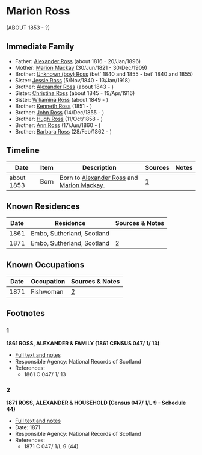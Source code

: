 ﻿---
layout: person
subject_key: i39612984
permalink: /people/i39612984
---

# Marion Ross
(ABOUT 1853 - ?)

## Immediate Family

* Father: [Alexander Ross](./@81387900@-alexander-ross-b1816-d1896-1-20.md) (about 1816 - 20/Jan/1896)
* Mother: [Marion Mackay](./@78930004@-marion-mackay-b1821-6-30-d1909-12-30.md) (30/Jun/1821 - 30/Dec/1909)
* Brother: [Unknown (boy) Ross](./@68717952@-unknown-boy-ross-b1840~1855-d1840~1855.md) (bet' 1840 and 1855 - bet' 1840 and 1855)
* Sister: [Jessie Ross](./@60546968@-jessie-ross-b1840-11-5-d1918-1-13.md) (5/Nov/1840 - 13/Jan/1918)
* Brother: [Alexander Ross](./@17311533@-alexander-ross-b1843-d.md) (about 1843 - )
* Sister: [Christina Ross](./@81183416@-christina-ross-b1845-d1916-4-19.md) (about 1845 - 19/Apr/1916)
* Sister: [Wiliamina Ross](./@5241144@-wiliamina-ross-b1849-d.md) (about 1849 - )
* Brother: [Kenneth Ross](./@41391600@-kenneth-ross-b1851-d.md) (1851 - )
* Brother: [John Ross](./@36837210@-john-ross-b1855-12-14-d.md) (14/Dec/1855 - )
* Brother: [Hugh Ross](./@75672326@-hugh-ross-b1858-10-11-d.md) (11/Oct/1858 - )
* Brother: [Ann Ross](./@32419757@-ann-ross-b1860-6-17-d.md) (17/Jun/1860 - )
* Brother: [Barbara Ross](./@82167024@-barbara-ross-b1862-2-28-d.md) (28/Feb/1862 - )

## Timeline

Date | Item | Description | Sources | Notes
---|---|---|---|---
about 1853 | Born | Born to [Alexander Ross](./@81387900@-alexander-ross-b1816-d1896-1-20.md) and [Marion Mackay](./@78930004@-marion-mackay-b1821-6-30-d1909-12-30.md). | [1](#1) | 

## Known Residences

Date | Residence | Sources & Notes
---|---|---
1861 | Embo, Sutherland, Scotland | 
1871 | Embo, Sutherland, Scotland | [2](#2)

## Known Occupations

Date | Occupation | Sources & Notes
---|---|---
1871 | Fishwoman | [2](#2)

## Footnotes

### 1

**1861 ROSS, ALEXANDER & FAMILY (1861 CENSUS 047/ 1/ 13)**

* [Full text and notes](../sources/@49308734@-1861-ross,-alexander-&-family-1861-census-047-1-13-.md)
* Responsible Agency: National Records of Scotland
* References: 
  * 1861 C 047/ 1/ 13

### 2

**1871 ROSS, ALEXANDER & HOUSEHOLD (Census 047/ 1/L 9 - Schedule 44)**

* [Full text and notes](../sources/@74407506@-1871-ross,-alexander-&-household-census-047-1-l-9-schedule-44-.md)
* Date: 1871
* Responsible Agency: National Records of Scotland
* References: 
  * 1871 C 047/ 1/L 9 (44)

